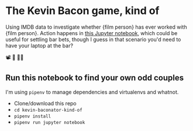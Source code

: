 # The Kevin Bacon game, kind of
Using IMDB data to investigate whether {film person} has ever worked with {film person}. Action happens in [this Jupyter notebook](https://github.com/cjwinchester/kevin-baconator-kind-of/blob/master/Has%20%7Bfilm%20person%7D%20ever%20worked%20with%20%7Bfilm%20person%7D%3F.ipynb), which could be useful for settling bar bets, though I guess in that scenario you'd need to have your laptop at the bar?

📽 🍺 👩‍🎤

## Run this notebook to find your own odd couples
I'm using `pipenv` to manage dependencies and virtualenvs and whatnot.

- Clone/download this repo
- `cd kevin-baconator-kind-of`
- `pipenv install`
- `pipenv run jupyter notebook`
